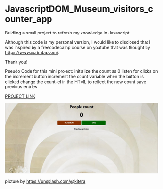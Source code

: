 # JavascriptDOM_Museum_visitors_counter_app

Buidling a small project to refresh my knowledge in Javascript.

Although this code is my personal version, I would like to disclosed that I was inspired by a freecodecamp course on youtube that was thought by https://www.scrimba.com/. 

Thank you!


Pseudo  Code for this mini project:
  initialize the count as 0
  listen for clicks on the increment button
  increment the count variable when the button is clicked
  change the count-el in the HTML to reflect the new count
  save previous entries
  
  
  [PROJECT LINK](https://essi5764.github.io/JavascriptDOM_Museum_visitors_counter_app/)
  
  ![PROJECT](project.jpg)
  
  picture by https://unsplash.com/@kitera
